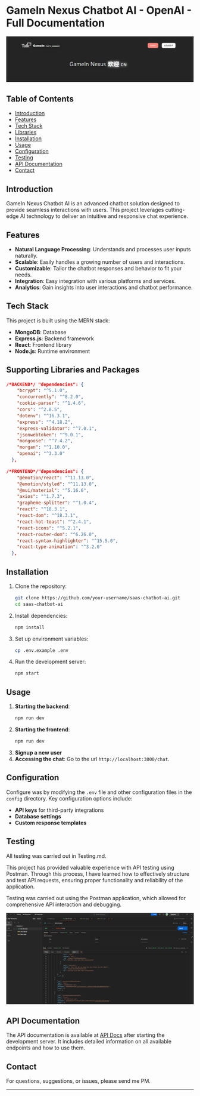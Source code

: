 # GameIn Nexus Chatbot AI - OpenAI - Full Documentation

<p align="center">
  <img src="docs/readme.md/readme-header.png" alt="Project Header" />
</p>

## Table of Contents

- [Introduction](#introduction)
- [Features](#features)
- [Tech Stack](#tech-stack)
- [Libraries](#Supporting-Libraries-and-Packages)
- [Installation](#installation)
- [Usage](#usage)
- [Configuration](#configuration)
- [Testing](#testing)
- [API Documentation](#api-documentation)
- [Contact](#contact)

## Introduction

GameIn Nexus Chatbot AI is an advanced chatbot solution designed to provide seamless interactions with users. This project leverages cutting-edge AI technology to deliver an intuitive and responsive chat experience.

## Features

- **Natural Language Processing**: Understands and processes user inputs naturally.
- **Scalable**: Easily handles a growing number of users and interactions.
- **Customizable**: Tailor the chatbot responses and behavior to fit your needs.
- **Integration**: Easy integration with various platforms and services.
- **Analytics**: Gain insights into user interactions and chatbot performance.

## Tech Stack

This project is built using the MERN stack:

- **MongoDB**: Database
- **Express.js**: Backend framework
- **React**: Frontend library
- **Node.js**: Runtime environment

## Supporting Libraries and Packages

```json
/*BACKEND*/ "dependencies": {
    "bcrypt": "^5.1.0",
    "concurrently": "^8.2.0",
    "cookie-parser": "^1.4.6",
    "cors": "^2.8.5",
    "dotenv": "^16.3.1",
    "express": "^4.18.2",
    "express-validator": "^7.0.1",
    "jsonwebtoken": "^9.0.1",
    "mongoose": "^7.4.2",
    "morgan": "^1.10.0",
    "openai": "^3.3.0"
  },
```

```json
/*FRONTEND*/"dependencies": {
    "@emotion/react": "^11.13.0",
    "@emotion/styled": "^11.13.0",
    "@mui/material": "^5.16.6",
    "axios": "^1.7.3",
    "grapheme-splitter": "^1.0.4",
    "react": "^18.3.1",
    "react-dom": "^18.3.1",
    "react-hot-toast": "^2.4.1",
    "react-icons": "^5.2.1",
    "react-router-dom": "^6.26.0",
    "react-syntax-highlighter": "^15.5.0",
    "react-type-animation": "^3.2.0"
  },
```

## Installation

1. Clone the repository:
   ```bash
   git clone https://github.com/your-username/saas-chatbot-ai.git
   cd saas-chatbot-ai
   ```
2. Install dependencies:
   ```bash
   npm install
   ```
3. Set up environment variables:
   ```bash
   cp .env.example .env
   ```
4. Run the development server:
   ```bash
   npm start
   ```

## Usage

1. **Starting the backend**:
   ```bash
   npm run dev
   ```
2. **Starting the frontend**:
   ```bash
   npm run dev
   ```
3. **Signup a new user**
4. **Accessing the chat**: Go to the url `http://localhost:3000/chat`.

## Configuration

Configure was by modifying the `.env` file and other configuration files in the `config` directory. Key configuration options include:

- **API keys** for third-party integrations
- **Database settings**
- **Custom response templates**

## Testing

All testing was carried out in Testing.md.

This project has provided valuable experience with API testing using Postman. Through this process, I have learned how to effectively structure and test API requests, ensuring proper functionality and reliability of the application.

Testing was carried out using the Postman application, which allowed for comprehensive API interaction and debugging.

<p align="center">
  <img src="docs/testing.md/readme-testing-postman.png" alt="Postman Testing" />
</p>

## API Documentation

The API documentation is available at [API Docs](http://localhost:3000/api-docs) after starting the development server. It includes detailed information on all available endpoints and how to use them.

## Contact

For questions, suggestions, or issues, please send me PM.

---
